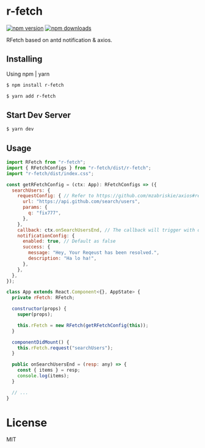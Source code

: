 # r-fetch

[![npm version](https://img.shields.io/npm/v/r-fetch.svg?style=flat-square)](https://www.npmjs.org/package/r-fetch)
[![npm downloads](https://img.shields.io/npm/dm/r-fetch.svg?style=flat-square)](http://npm-stat.com/charts.html?package=r-fetch)

RFetch based on antd notification & axios.

## Installing

Using npm | yarn

```bash
$ npm install r-fetch
```

```bash
$ yarn add r-fetch
```

## Start Dev Server

```bash
$ yarn dev
```

## Usage

```jsx
import RFetch from "r-fetch";
import { RFetchConfigs } from "r-fetch/dist/r-fetch";
import "r-fetch/dist/index.css";

const getRFetchConfig = (ctx: App): RFetchConfigs => ({
  searchUsers: {
    requestConfig: { // Refer to https://github.com/mzabriskie/axios#request-config
      url: "https://api.github.com/search/users",
      params: {
        q: "fix777",
      },
    },
    callback: ctx.onSearchUsersEnd, // The callback will trigger with one parameter which is the repsonse from the API provider when API request finished.
    notificationConfig: {
      enabled: true, // Default as false
      success: {
        message: "Hey, Your Reqeust has been resolved.",
        description: "Ha lo ha!",
      },
    },
  },
});

class App extends React.Component<{}, AppState> {
  private rFetch: RFetch;

  constructor(props) {
    super(props);

    this.rFetch = new RFetch(getRFetchConfig(this));
  }

  componentDidMount() {
    this.rFetch.request("searchUsers");
  }

  public onSearchUsersEnd = (resp: any) => {
    const { items } = resp;
    console.log(items);
  }

  // ...
}
```

# License
MIT
